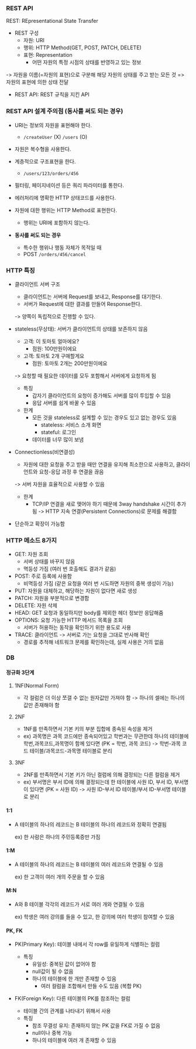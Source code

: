 ### REST API
REST: REpresentational State Transfer

- REST 구성
  - 자원: URI
  - 행위: HTTP Method(GET, POST, PATCH, DELETE)
  - 표현: Representation
    - 어떤 자원의 특정 시점의 상태를 반영하고 있는 정보

-> 자원을 이름(=자원의 표현)으로 구분해 해당 자원의 상태를 주고 받는 모든 것
=> 자원의 표현에 의한 상태 전달

- REST API: REST 규칙을 지킨 API

### REST API 설계 주의점 (동사를 써도 되는 경우)
- URI는 정보의 자원을 표현해야 한다.
  - `/createUser` (X)  `/users` (O)
- 자원은 복수형을 사용한다.
- 계층적으로 구조표현을 한다.
  - `/users/123/orders/456`
- 필터링, 페이지네이션 등은 쿼리 파라미터를 통한다.
- 에러처리에 명확한 HTTP 상태코드를 사용한다.
- 자원에 대한 행위는 HTTP Method로 표현한다.
  - 행위는 URI에 포함하지 않는다.

    
- **동사를 써도 되는 경우**
  - 특수한 행위나 행동 자체가 목적일 때
  - POST `/orders/456/cancel`

### HTTP 특징
- 클라이언트 서버 구조
  - 클라이언트는 서버에 Request를 보내고, Response를 대기한다.
  - 서버가 Request에 대한 결과를 만들어 Response한다.
  
  -> 양쪽이 독립적으로 진행할 수 있다.


- stateless(무상태): 서버가 클라이언트의 상태를 보존하지 않음
  - 고객: 이 토마토 얼마에요?
    - 점원: 100만원이에요
  - 고객: 토마토 2개 구매할게요
    - 점원: 토마토 2개는 200만원이에요
    
  -> 요청할 때 필요한 데이터를 모두 포함해서 서버에게 요청하게 됨
  
  - 특징
    - 갑자기 클라이언트의 요청이 증가해도 서버를 많이 투입할 수 있음
    - 응답 서버를 쉽게 바꿀 수 있음
  - 한계
    - 모든 것을 stateless로 설계할 수 있는 경우도 있고 없는 경우도 있음
      - stateless: 서비스 소개 화면
      - stateful: 로그인
    - 데이터를 너무 많이 보냄


- Connectionless(비연결성)
  - 자원에 대한 요청을 주고 받을 때만 연결을 유지해 최소한으로 사용하고, 클라이언트와 요청-응답 과정 후 연결을 끊음
  
  -> 서버 자원을 효율적으로 사용할 수 있음
  
  - 한계
    - TCP/IP 연결을 새로 맺어야 하기 때문에 3way handshake 시간이 추가됨
    -> HTTP 지속 연결(Persistent Connections)로 문제를 해결함


- 단순하고 확장이 가능함

### HTTP 메소드 8가지
- GET: 자원 조회
  - 서버 상태를 바꾸지 않음
  - 멱등성 가짐 (여러 번 호출해도 결과가 같음)
- POST: 주로 등록에 사용함
  - 비멱등성 가짐 (같은 요청을 여러 번 시도하면 자원의 중복 생성이 가능)
- PUT: 자원을 대체하고, 해당하는 자원이 없다면 새로 생성
- PATCH: 자원을 부분적으로 변경함
- DELETE: 자원 삭제
- HEAD: GET 요청과 동일하지만 body를 제외한 헤더 정보만 응답해줌
- OPTIONS: 요청 가능한 HTTP 메서드 목록을 조회
  - 서버가 허용하는 동작을 확인하기 위한 용도로 사용
- TRACE: 클라이언트 -> 서버로 가는 요청을 그대로 반사해 확인
  - 경로를 추적해 네트워크 문제를 확인하는데, 실제 사용은 거의 없음

### DB

#### 정규화 3단계
1. 1NF(Normal Form)
   - 각 컬럼은 더 이상 쪼갤 수 없는 원자값만 가져야 함 -> 하나의 셀에는 하나의 값만 존재해야 함
2. 2NF
   - 1NF를 만족하면서 기본 키의 부분 집합에 종속된 속성을 제거
   - ex) 과목명은 과목 코드에만 종속되어있고 학번과는 무관한데 하나의 테이블에 학번,과목코드,과목명이 함께 있다면
     (PK = 학번, 과목 코드)
     -> 학번-과목 코드 테이블/과목코드-과목명 테이블로 분리

3. 3NF
   - 2NF를 만족하면서 기본 키가 아닌 컬럼에 의해 결정되는 다른 컬럼을 제거
   - ex) 부서명은 부서 ID에 의해 결정되는데 한 테이블에 사원 ID, 부서 ID, 부서명이 있다면
     (PK = 사원 ID)
     -> 사원 ID-부서 ID 테이블/부서 ID-부서명 테이블로 분리
   

#### 1:1
- A 테이블의 하나의 레코드는 B 테이블의 하나의 레코드와 정확히 연결됨

    ex) 한 사람은 하나의 주민등록증만 가짐

#### 1:M
- A 테이블의 하나의 레코드는 B 테이블의 여러 레코드와 연결될 수 있음

    ex) 한 고객이 여러 개의 주문을 할 수 있음

#### M:N
- A와 B 테이블 각각의 레코드가 서로 여러 개와 연결될 수 있음

    ex) 학생은 여러 강의를 들을 수 있고, 한 강의에 여러 학생이 참여할 수 있음

#### PK, FK
- PK(Primary Key): 테이블 내에서 각 row를 유일하게 식별하는 컬럼
  - 특징
    - 유일성: 중복된 값이 없어야 함
    - null값이 될 수 없음
    - 하나의 테이블에 한 개만 존재할 수 있음
      - 여러 컬럼을 조합해서 만들 수도 있음 (복합 PK)


- FK(Foreign Key): 다른 테이블의 PK를 참조하는 컬럼
  - 테이블 간의 관계를 나타내기 위해서 사용
  - 특징
    - 참조 무결성 유지: 존재하지 않는 PK 값을 FK로 가질 수 없음
    - null이나 중복 가능
    - 하나의 테이블에 여러 개 존재할 수 있음
